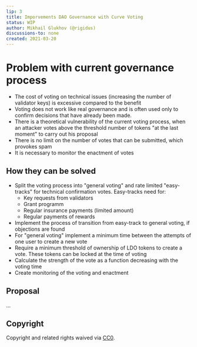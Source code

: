```yaml
---
lip: 3
title: Imporvements DAO Governance with Curve Voting
status: WIP
author: Mikhail Glukhov (@rigidus)
discussions-to: none
created: 2021-03-20
---
```


# Problem with current governance process

* The cost of voting on technical issues (increasing the number of validator keys) is excessive compared to the benefit
* Voting does not work like real governance and is often used only to confirm decisions that have already been made.
* There is a theoretical vulnerability of the current voting process, when an attacker votes above the threshold number of tokens "at the last moment" to carry out his proposal
* There is no limit on the number of votes that can be submitted, which provokes spam
* It is necessary to monitor the enactment of votes

## How they can be solved

- Split the voting process into "general voting" and rate limited "easy-tracks" for technical confirmation votes. Easy-tracks need for:
  - Key requests from validators
  - Grant programm
  - Regular insurance payments (limited amount)
  - Regular payments of rewards
- Implement the process of transition from easy-track to general voting, if objections are found
- For "general voting" implement a minimum time between the attempts of one user to create a new vote
- Require a minimum threshold of ownership of LDO tokens to create a vote. These tokens can be locked at the time of voting
- Calculate the strength of the vote as a function decreasing with the voting time
- Create monitoring of the voting and enactment

## Proposal

...

## Copyright
Copyright and related rights waived via [CC0](https://creativecommons.org/publicdomain/zero/1.0/).
